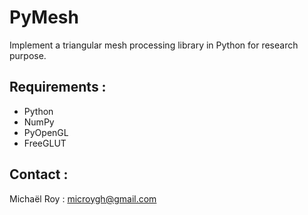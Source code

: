 # PyMesh

Implement a triangular mesh processing library in Python for research purpose.

## Requirements :

- Python
- NumPy
- PyOpenGL
- FreeGLUT

## Contact :

Michaël Roy : microygh@gmail.com


